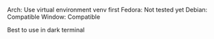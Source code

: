 Arch: Use virtual environment venv first
Fedora: Not tested yet
Debian: Compatible
Window: Compatible

Best to use in dark terminal
